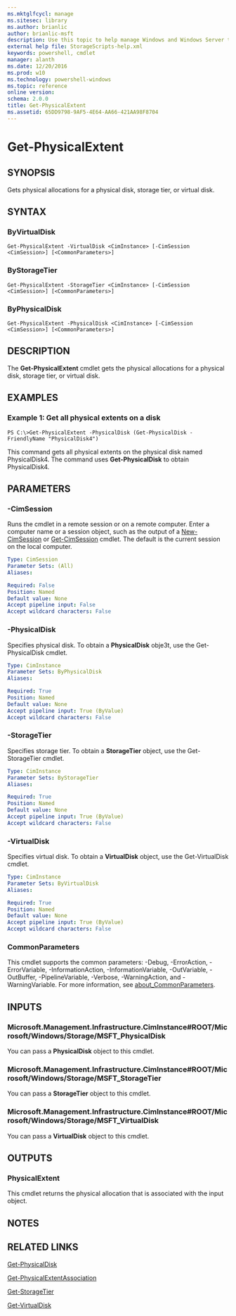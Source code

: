 ```yaml
---
ms.mktglfcycl: manage
ms.sitesec: library
ms.author: brianlic
author: brianlic-msft
description: Use this topic to help manage Windows and Windows Server technologies with Windows PowerShell.
external help file: StorageScripts-help.xml
keywords: powershell, cmdlet
manager: alanth
ms.date: 12/20/2016
ms.prod: w10
ms.technology: powershell-windows
ms.topic: reference
online version: 
schema: 2.0.0
title: Get-PhysicalExtent
ms.assetid: 65DD9798-9AF5-4E64-AA66-421AA98F8704
---
```


# Get-PhysicalExtent

## SYNOPSIS
Gets physical allocations for a physical disk, storage tier, or virtual disk.

## SYNTAX

### ByVirtualDisk
```
Get-PhysicalExtent -VirtualDisk <CimInstance> [-CimSession <CimSession>] [<CommonParameters>]
```

### ByStorageTier
```
Get-PhysicalExtent -StorageTier <CimInstance> [-CimSession <CimSession>] [<CommonParameters>]
```

### ByPhysicalDisk
```
Get-PhysicalExtent -PhysicalDisk <CimInstance> [-CimSession <CimSession>] [<CommonParameters>]
```

## DESCRIPTION
The **Get-PhysicalExtent** cmdlet gets the physical allocations for a physical disk, storage tier, or virtual disk.

## EXAMPLES

### Example 1: Get all physical extents on a disk
```
PS C:\>Get-PhysicalExtent -PhysicalDisk (Get-PhysicalDisk -FriendlyName "PhysicalDisk4")
```

This command gets all physical extents on the physical disk named PhysicalDisk4.
The command uses **Get-PhysicalDisk** to obtain PhysicalDisk4.

## PARAMETERS

### -CimSession
Runs the cmdlet in a remote session or on a remote computer.
Enter a computer name or a session object, such as the output of a [New-CimSession](http://go.microsoft.com/fwlink/p/?LinkId=227967) or [Get-CimSession](http://go.microsoft.com/fwlink/p/?LinkId=227966) cmdlet.
The default is the current session on the local computer.

```yaml
Type: CimSession
Parameter Sets: (All)
Aliases: 

Required: False
Position: Named
Default value: None
Accept pipeline input: False
Accept wildcard characters: False
```

### -PhysicalDisk
Specifies physical disk.
To obtain a **PhysicalDisk** obje3t, use the Get-PhysicalDisk cmdlet.

```yaml
Type: CimInstance
Parameter Sets: ByPhysicalDisk
Aliases: 

Required: True
Position: Named
Default value: None
Accept pipeline input: True (ByValue)
Accept wildcard characters: False
```

### -StorageTier
Specifies storage tier.
To obtain a **StorageTier** object, use the Get-StorageTier cmdlet.

```yaml
Type: CimInstance
Parameter Sets: ByStorageTier
Aliases: 

Required: True
Position: Named
Default value: None
Accept pipeline input: True (ByValue)
Accept wildcard characters: False
```

### -VirtualDisk
Specifies virtual disk.
To obtain a **VirtualDisk** object, use the Get-VirtualDisk cmdlet.

```yaml
Type: CimInstance
Parameter Sets: ByVirtualDisk
Aliases: 

Required: True
Position: Named
Default value: None
Accept pipeline input: True (ByValue)
Accept wildcard characters: False
```

### CommonParameters
This cmdlet supports the common parameters: -Debug, -ErrorAction, -ErrorVariable, -InformationAction, -InformationVariable, -OutVariable, -OutBuffer, -PipelineVariable, -Verbose, -WarningAction, and -WarningVariable. For more information, see [about_CommonParameters](http://go.microsoft.com/fwlink/?LinkID=113216).

## INPUTS

### Microsoft.Management.Infrastructure.CimInstance#ROOT/Microsoft/Windows/Storage/MSFT_PhysicalDisk
You can pass a **PhysicalDisk** object to this cmdlet.

### Microsoft.Management.Infrastructure.CimInstance#ROOT/Microsoft/Windows/Storage/MSFT_StorageTier
You can pass a **StorageTier** object to this cmdlet.

### Microsoft.Management.Infrastructure.CimInstance#ROOT/Microsoft/Windows/Storage/MSFT_VirtualDisk
You can pass a **VirtualDisk** object to this cmdlet.

## OUTPUTS

### PhysicalExtent
This cmdlet returns the physical allocation that is associated with the input object.

## NOTES

## RELATED LINKS

[Get-PhysicalDisk](./Get-PhysicalDisk.md)

[Get-PhysicalExtentAssociation](./Get-PhysicalExtentAssociation.md)

[Get-StorageTier](./Get-StorageTier.md)

[Get-VirtualDisk](./Get-VirtualDisk.md)

